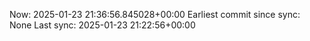 Now: 2025-01-23 21:36:56.845028+00:00 Earliest commit since sync: None Last sync: 2025-01-23 21:22:56+00:00
